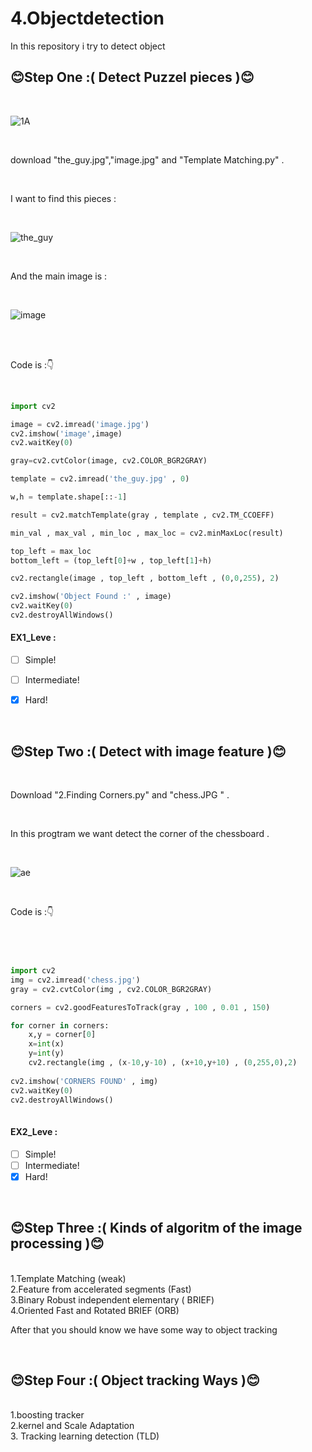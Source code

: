 # 4.Objectdetection
In this repository i try to detect object 
<br>

## :blush:Step One :( Detect Puzzel pieces ):blush:</b>

<br>

![1A](https://user-images.githubusercontent.com/109248678/181452436-8102b8b9-f651-4435-8111-d80ddef126f1.jpg)

<br>

download "the_guy.jpg","image.jpg" and "Template Matching.py" . 

<br>

I want to find this pieces :

<br>

![the_guy](https://user-images.githubusercontent.com/109248678/181450720-fb53d264-7448-4744-a805-b678f7b5ff41.jpg)

<br>

And the main image is :

<br>

![image](https://user-images.githubusercontent.com/109248678/181450848-c19598c7-9061-4d5b-8f32-303c2a53adf9.jpg)

<br>

<br>

Code is :👇

<br>

```python
import cv2

image = cv2.imread('image.jpg')
cv2.imshow('image',image)
cv2.waitKey(0)

gray=cv2.cvtColor(image, cv2.COLOR_BGR2GRAY)

template = cv2.imread('the_guy.jpg' , 0)

w,h = template.shape[::-1]

result = cv2.matchTemplate(gray , template , cv2.TM_CCOEFF)

min_val , max_val , min_loc , max_loc = cv2.minMaxLoc(result)

top_left = max_loc
bottom_left = (top_left[0]+w , top_left[1]+h)

cv2.rectangle(image , top_left , bottom_left , (0,0,255), 2)

cv2.imshow('Object Found :' , image)
cv2.waitKey(0)
cv2.destroyAllWindows()    
```
#### EX1_Leve :
- [ ] Simple! 
- [ ] Intermediate!
- [x] Hard!



<br>

## :blush:Step Two :( Detect with image feature ):blush:</b>

<br>

Download "2.Finding Corners.py" and "chess.JPG " . 

<br>

In this progtram we want detect the corner of the chessboard . 

<br>

![ae](https://user-images.githubusercontent.com/109248678/182014836-9b48a399-eb72-403e-b38d-47403783f298.jpg)

<br>

Code is :👇

<br>

```python


import cv2
img = cv2.imread('chess.jpg')
gray = cv2.cvtColor(img , cv2.COLOR_BGR2GRAY)

corners = cv2.goodFeaturesToTrack(gray , 100 , 0.01 , 150)

for corner in corners:
    x,y = corner[0]
    x=int(x)
    y=int(y)
    cv2.rectangle(img , (x-10,y-10) , (x+10,y+10) , (0,255,0),2)
    
cv2.imshow('CORNERS FOUND' , img)
cv2.waitKey(0)
cv2.destroyAllWindows()
   
```
#### EX2_Leve :
- [ ] Simple! 
- [ ] Intermediate!
- [x] Hard!

<br>

## :blush:Step Three :( Kinds of algoritm of the image processing ):blush:</b>

<br>
1.Template Matching (weak)
<br>
2.Feature from accelerated segments (Fast)
<br>
3.Binary Robust independent elementary ( BRIEF)
<br>
4.Oriented Fast and Rotated BRIEF (ORB) 
<br>

After that you should know we have some way to object tracking 

<br>

## :blush:Step Four :( Object tracking Ways ):blush:</b>

<br>
1.boosting tracker
<br>
2.kernel and Scale Adaptation 
<br>
3. Tracking learning detection (TLD)
<br>
